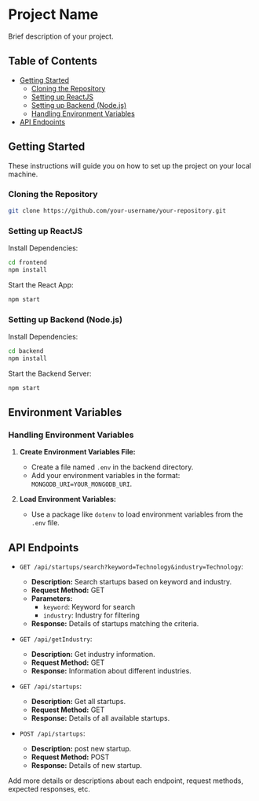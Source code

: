 # Project Name

Brief description of your project.

## Table of Contents

- [Getting Started](#getting-started)
  - [Cloning the Repository](#cloning-the-repository)
  - [Setting up ReactJS](#setting-up-reactjs)
  - [Setting up Backend (Node.js)](#setting-up-backend-nodejs)
  - [Handling Environment Variables](#handling-environment-variables)
- [API Endpoints](#api-endpoints)

## Getting Started

These instructions will guide you on how to set up the project on your local machine.

### Cloning the Repository

```bash
git clone https://github.com/your-username/your-repository.git
```

### Setting up ReactJS

Install Dependencies:

```bash
cd frontend
npm install
```

Start the React App:

```bash
npm start
```

### Setting up Backend (Node.js)

Install Dependencies:

```bash
cd backend
npm install
```

Start the Backend Server:

```bash
npm start
```

## Environment Variables

### Handling Environment Variables

1. **Create Environment Variables File:**

   - Create a file named `.env` in the backend directory.
   - Add your environment variables in the format: ` MONGODB_URI=YOUR_MONGODB_URI`.

2. **Load Environment Variables:**

   - Use a package like `dotenv` to load environment variables from the `.env` file.

## API Endpoints

- `GET /api/startups/search?keyword=Technology&industry=Technology`:

  - **Description:** Search startups based on keyword and industry.
  - **Request Method:** GET
  - **Parameters:**
    - `keyword`: Keyword for search
    - `industry`: Industry for filtering
  - **Response:** Details of startups matching the criteria.

- `GET /api/getIndustry`:

  - **Description:** Get industry information.
  - **Request Method:** GET
  - **Response:** Information about different industries.

- `GET /api/startups`:

  - **Description:** Get all startups.
  - **Request Method:** GET
  - **Response:** Details of all available startups.

- `POST /api/startups`:
  - **Description:** post new startup.
  - **Request Method:** POST
  - **Response:** Details of new startup.

Add more details or descriptions about each endpoint, request methods, expected responses, etc.
